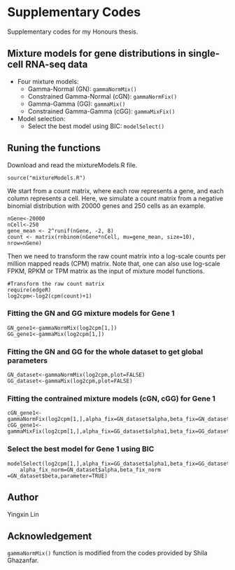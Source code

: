 # Supplementary Codes

Supplementary codes for my Honours thesis.

## Mixture models for gene distributions in single-cell RNA-seq data

+ Four mixture models: 
  + Gamma-Normal (GN): `gammaNormMix()`
  + Constrained Gamma-Normal (cGN): `gammaNormFix()`
  + Gamma-Gamma (GG): `gammaMix()`
  + Constrained Gamma-Gamma (cGG): `gammaMixFix()`
+ Model selection:
  + Select the best model using BIC: `modelSelect()`

## Runing the functions

Download and read the mixtureModels.R file.

```
source("mixtureModels.R")
```

We start from a count matrix, where each row represents a gene, and each column represents a cell. Here, we simulate a count matrix from a negative binomial distribution with 20000 genes and 250 cells as an example.

```
nGene<-20000
nCell<-250
gene_mean <- 2^runif(nGene, -2, 8)
count <- matrix(rnbinom(nGene*nCell, mu=gene_mean, size=10), nrow=nGene)
```

Then we need to transform the raw count matrix into a log-scale counts per million mapped reads (CPM) matrix. Note that, one can also use log-scale FPKM, RPKM or TPM matrix as the input of mixture model functions.

```
#Transform the raw count matrix
require(edgeR)
log2cpm<-log2(cpm(count)+1)
```

### Fitting the GN and GG mixture models for Gene 1

```
GN_gene1<-gammaNormMix(log2cpm[1,])
GG_gene1<-gammaMix(log2cpm[1,])
```

### Fitting the GN and GG for the whole dataset to get global parameters

```
GN_dataset<-gammaNormMix(log2cpm,plot=FALSE)
GG_dataset<-gammaMix(log2cpm,plot=FALSE)
```

### Fitting the contrained mixture models (cGN, cGG) for Gene 1

```
cGN_gene1<-gammaNormFix(log2cpm[1,],alpha_fix=GN_dataset$alpha,beta_fix=GN_dataset$beta)
cGG_gene1<-gammaMixFix(log2cpm[1,],alpha_fix=GG_dataset$alpha1,beta_fix=GG_dataset$beta1)
```

### Select the best model for Gene 1 using BIC

```
modelSelect(log2cpm[1,],alpha_fix=GG_dataset$alpha1,beta_fix=GG_dataset$beta1,
 	alpha_fix_norm=GN_dataset$alpha,beta_fix_norm =GN_dataset$beta,parameter=TRUE)
```


## Author

Yingxin Lin

## Acknowledgement

`gammaNormMix()` function is modified from the codes provided by Shila Ghazanfar.
